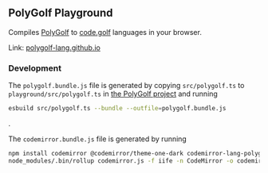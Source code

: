## PolyGolf Playground

Compiles [PolyGolf](https://github.com/polygolf-lang/polygolf) to [code.golf](https://code.golf) languages in your browser.

Link: [polygolf-lang.github.io](https://polygolf-lang.github.io)

### Development

The `polygolf.bundle.js` file is generated by copying `src/polygolf.ts` to `playground/src/polygolf.ts` in [the PolyGolf project](https://github.com/polygolf-lang/polygolf)
and running
```sh
esbuild src/polygolf.ts --bundle --outfile=polygolf.bundle.js
```
.

The `codemirror.bundle.js` file is generated by running
```sh
npm install codemirror @codemirror/theme-one-dark codemirror-lang-polygolf rollup @rollup/plugin-node-resolve @rollup/plugin-terser
node_modules/.bin/rollup codemirror.js -f iife -n CodeMirror -o codemirror.bundle.js -p @rollup/plugin-node-resolve -p @rollup/plugin-terser
```
